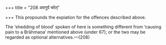 +++
title = "208 अवगूर्य चरेत्"

+++
This propounds the expiation for the offences described above.

The ‘shedding of blood’ spoken of here is something different from
‘causing pain to a Brāhmaṇa’ mentioned above (under 67); or the two may
be regarded as optional alternatives.—(208)


